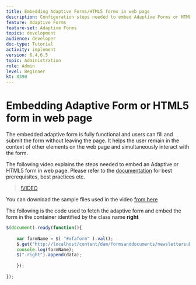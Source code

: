 ```yaml
---
title: Embedding Adaptive Forms/HTML5 forms in web page
description: Configuration steps needed to embed Adaptive Forms or HTML5 forms in a non AEM web page.
feature: Adaptive Forms
feature-set: Adaptive Forms
topics: development
audience: developer
doc-type: Tutorial
activity: implement
version: 6.4,6.5
topic: Administration
role: Admin
level: Beginner
kt: 8390
---
```


# Embedding Adaptive Form or HTML5 form in web page

The embedded adaptive form is fully functional and users can fill and submit the form without leaving the page. It helps the user remain in the context of other elements on the web page and simultaneously interact with the form.

The following video explains the steps needed to embed an Adaptive or HTML5 form in web page.
Please refer to the [documentation](https://experienceleague.adobe.com/docs/experience-manager-64/forms/adaptive-forms-basic-authoring/embed-adaptive-form-external-web-page.html?lang=en) for best prerequisites, best practices etc.
>[!VIDEO](https://video.tv.adobe.com/v/335893?quality=9&learn=on)

You can download the sample files used in the video [from here](assets/embedding-af-web-page.zip)

The following is the code used to fetch the adaptive form and embed the form in the container identified by the class name **right**

``` javascript
$(document).ready(function(){
  
	var formName = $( "#xfaform" ).val();
    $.get("http://localhost/content/dam/formsanddocuments/newslettersubscription/jcr:content?wcmmode=disabled", function(data, status){
	console.log(formName);
	$(".right").append(data);
      
    });
  
});


```














